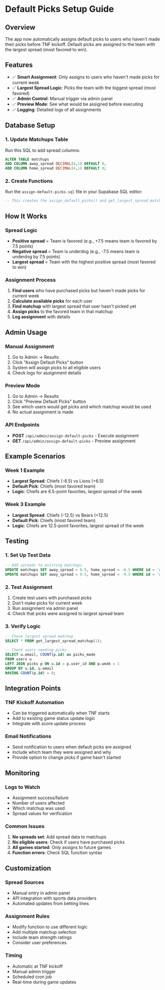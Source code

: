 # Default Picks Setup Guide

## Overview
The app now automatically assigns default picks to users who haven't made their picks before TNF kickoff. Default picks are assigned to the team with the largest spread (most favored to win).

## Features
- ✅ **Smart Assignment**: Only assigns to users who haven't made picks for current week
- ✅ **Largest Spread Logic**: Picks the team with the biggest spread (most favored)
- ✅ **Admin Control**: Manual trigger via admin panel
- ✅ **Preview Mode**: See what would be assigned before executing
- ✅ **Logging**: Detailed logs of all assignments

## Database Setup

### 1. Update Matchups Table
Run this SQL to add spread columns:
```sql
ALTER TABLE matchups 
ADD COLUMN away_spread DECIMAL(4,1) DEFAULT 0,
ADD COLUMN home_spread DECIMAL(4,1) DEFAULT 0;
```

### 2. Create Functions
Run the `assign-default-picks.sql` file in your Supabase SQL editor:
```sql
-- This creates the assign_default_picks() and get_largest_spread_matchup() functions
```

## How It Works

### Spread Logic
- **Positive spread** = Team is favored (e.g., +7.5 means team is favored by 7.5 points)
- **Negative spread** = Team is underdog (e.g., -7.5 means team is underdog by 7.5 points)
- **Largest spread** = Team with the highest positive spread (most favored to win)

### Assignment Process
1. **Find users** who have purchased picks but haven't made picks for current week
2. **Calculate available picks** for each user
3. **Find matchup** with largest spread that user hasn't picked yet
4. **Assign picks** to the favored team in that matchup
5. **Log assignment** with details

## Admin Usage

### Manual Assignment
1. Go to Admin → Results
2. Click "Assign Default Picks" button
3. System will assign picks to all eligible users
4. Check logs for assignment details

### Preview Mode
1. Go to Admin → Results
2. Click "Preview Default Picks" button
3. See which users would get picks and which matchup would be used
4. No actual assignment is made

### API Endpoints
- **POST** `/api/admin/assign-default-picks` - Execute assignment
- **GET** `/api/admin/assign-default-picks` - Preview assignment

## Example Scenarios

### Week 1 Example
- **Largest Spread**: Chiefs (-6.5) vs Lions (+6.5)
- **Default Pick**: Chiefs (most favored team)
- **Logic**: Chiefs are 6.5-point favorites, largest spread of the week

### Week 3 Example
- **Largest Spread**: Chiefs (-12.5) vs Bears (+12.5)
- **Default Pick**: Chiefs (most favored team)
- **Logic**: Chiefs are 12.5-point favorites, largest spread of the week

## Testing

### 1. Set Up Test Data
```sql
-- Add spreads to existing matchups
UPDATE matchups SET away_spread = 6.5, home_spread = -6.5 WHERE id = 'week1-game1';
UPDATE matchups SET away_spread = 9.5, home_spread = -9.5 WHERE id = 'week1-game3';
```

### 2. Test Assignment
1. Create test users with purchased picks
2. Don't make picks for current week
3. Run assignment via admin panel
4. Check that picks were assigned to largest spread team

### 3. Verify Logic
```sql
-- Check largest spread matchup
SELECT * FROM get_largest_spread_matchup(1);

-- Check users needing picks
SELECT u.email, COUNT(p.id) as picks_made
FROM users u
LEFT JOIN picks p ON u.id = p.user_id AND p.week = 1
GROUP BY u.id, u.email
HAVING COUNT(p.id) = 0;
```

## Integration Points

### TNF Kickoff Automation
- Can be triggered automatically when TNF starts
- Add to existing game status update logic
- Integrate with score update process

### Email Notifications
- Send notification to users when default picks are assigned
- Include which team they were assigned and why
- Provide option to change picks if game hasn't started

## Monitoring

### Logs to Watch
- Assignment success/failure
- Number of users affected
- Which matchup was used
- Spread values for verification

### Common Issues
1. **No spreads set**: Add spread data to matchups
2. **No eligible users**: Check if users have purchased picks
3. **All games started**: Only assigns to future games
4. **Function errors**: Check SQL function syntax

## Customization

### Spread Sources
- Manual entry in admin panel
- API integration with sports data providers
- Automated updates from betting lines

### Assignment Rules
- Modify function to use different logic
- Add multiple matchup selection
- Include team strength ratings
- Consider user preferences

### Timing
- Automatic at TNF kickoff
- Manual admin trigger
- Scheduled cron job
- Real-time during game updates 